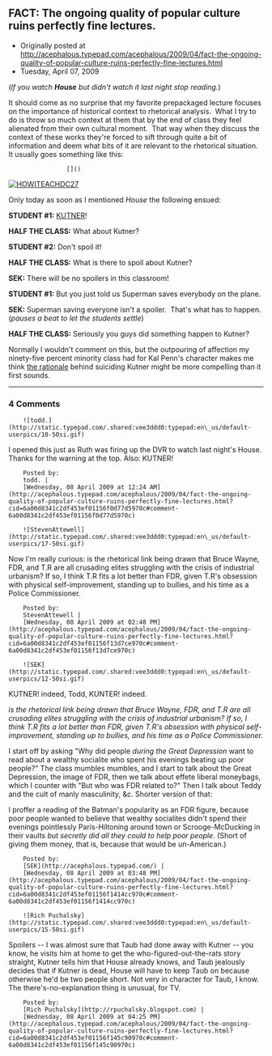 ## FACT: The ongoing quality of popular culture ruins perfectly fine lectures.

 * Originally posted at http://acephalous.typepad.com/acephalous/2009/04/fact-the-ongoing-quality-of-popular-culture-ruins-perfectly-fine-lectures.html
 * Tuesday, April 07, 2009



(_If you watch **House** but didn't watch it last night stop reading._)

It should come as no surprise that my favorite prepackaged lecture focuses on the importance of historical context to rhetorical analysis.  What I try to do is throw so much context at them that by the end of class they feel alienated from their own cultural moment.  That way when they discuss the context of these works they're forced to sift through quite a bit of information and deem what bits of it are relevant to the rhetorical situation.  It usually goes something like this:

		

					[]()
			

[![HOWITEACHDC27](http://acephalous.typepad.com/.a/6a00d8341c2df453ef0115700030be970b-pi "HOWITEACHDC27")](http://acephalous.typepad.com/.a/6a00d8341c2df453ef0115700030be970b-pi)

Only today as soon as I mentioned _House_ the following ensued:

**STUDENT #1:** [KUTNER](http://www.nydailynews.com/entertainment/tv/2009/04/07/2009-04-07\_actor\_kal\_penns\_death\_as\_house\_character.html)!  

**HALF THE CLASS:** What about Kutner?   

**STUDENT #2:** Don't spoil it!   

**HALF THE CLASS:** What is there to spoil about Kutner?  

**SEK:** There will be no spoilers in this classroom!  

**STUDENT #1:** But you just told us Superman saves everybody on the plane.  

**SEK:** Superman saving everyone isn't a spoiler.  That's what has to happen.  (_pauses a beat to let the students settle_)  

**HALF THE CLASS:** Seriously you guys did something happen to Kutner?  

Normally I wouldn't comment on this, but the outpouring of affection my ninety-five percent minority class had for Kal Penn's character makes me think [the rationale](http://ausiellofiles.ew.com/2009/04/house-exclusive.html) behind suiciding Kutner might be more compelling than it first sounds.  

			

* * *

### 4 Comments 

		

                
[]()

	

		![todd.](http://static.typepad.com/.shared:vee3ddd0:typepad:en\_us/default-userpics/10-50si.gif)
	

	

		

I opened this just as Ruth was firing up the DVR to watch last night's House. Thanks for the warning at the top. Also: KUTNER!

	

		Posted by:
		todd. |
		[Wednesday, 08 April 2009 at 12:24 AM](http://acephalous.typepad.com/acephalous/2009/04/fact-the-ongoing-quality-of-popular-culture-ruins-perfectly-fine-lectures.html?cid=6a00d8341c2df453ef01156f0d77d5970c#comment-6a00d8341c2df453ef01156f0d77d5970c)

[]()

	

		![StevenAttewell](http://static.typepad.com/.shared:vee3ddd0:typepad:en\_us/default-userpics/17-50si.gif)
	

	

		

Now I'm really curious: is the rhetorical link being drawn that Bruce Wayne, FDR, and T.R are all crusading elites struggling with the crisis of industrial urbanism? If so, I think T.R fits a lot better than FDR, given T.R's obsession with physical self-improvement, standing up to bullies, and his time as a Police Commissioner. 

	

		Posted by:
		StevenAttewell |
		[Wednesday, 08 April 2009 at 02:48 PM](http://acephalous.typepad.com/acephalous/2009/04/fact-the-ongoing-quality-of-popular-culture-ruins-perfectly-fine-lectures.html?cid=6a00d8341c2df453ef01156f13d7ce970c#comment-6a00d8341c2df453ef01156f13d7ce970c)

[]()

	

		![SEK](http://static.typepad.com/.shared:vee3ddd0:typepad:en\_us/default-userpics/12-50si.gif)
	

	

		

KUTNER! indeed, Todd, KUNTER! indeed.

_is the rhetorical link being drawn that Bruce Wayne, FDR, and T.R are all crusading elites struggling with the crisis of industrial urbanism? If so, I think T.R fits a lot better than FDR, given T.R's obsession with physical self-improvement, standing up to bullies, and his time as a Police Commissioner._ 

I start off by asking "Why did people _during the Great Depression_ want to read about a wealthy socialite who spent his evenings beating up poor people?"  The class mumbles mumbles, and I start to talk about the Great Depression, the image of FDR, then we talk about effete liberal moneybags, which I counter with "But who was FDR related to?"  Then I talk about Teddy and the cult of manly masculinity, &c.  Shorter version of that:

I proffer a reading of the Batman's popularity as an FDR figure, because poor people wanted to believe that wealthy socialites didn't spend their evenings pointlessly Paris-Hiltoning around town or Scrooge-McDucking in their vaults _but secretly did all they could to help poor people_.  (Short of giving them money, that is, because that would be un-American.)

	

		Posted by:
		[SEK](http://acephalous.typepad.com/) |
		[Wednesday, 08 April 2009 at 03:48 PM](http://acephalous.typepad.com/acephalous/2009/04/fact-the-ongoing-quality-of-popular-culture-ruins-perfectly-fine-lectures.html?cid=6a00d8341c2df453ef01156f1414cc970c#comment-6a00d8341c2df453ef01156f1414cc970c)

[]()

	

		![Rich Puchalsky](http://static.typepad.com/.shared:vee3ddd0:typepad:en\_us/default-userpics/15-50si.gif)
	

	

		

Spoilers -- I was almost sure that Taub had done away with Kutner -- you know, he visits him at home to get the who-figured-out-the-rats story straight, Kutner tells him that House already knows, and Taub jealously decides that if Kutner is dead, House will have to keep Taub on because otherwise he'd be two people short.  Not very in character for Taub, I know.  The there's-no-explanation thing is unusual, for TV.

	

		Posted by:
		[Rich Puchalsky](http://rpuchalsky.blogspot.com) |
		[Wednesday, 08 April 2009 at 04:25 PM](http://acephalous.typepad.com/acephalous/2009/04/fact-the-ongoing-quality-of-popular-culture-ruins-perfectly-fine-lectures.html?cid=6a00d8341c2df453ef01156f145c90970c#comment-6a00d8341c2df453ef01156f145c90970c)

		

        